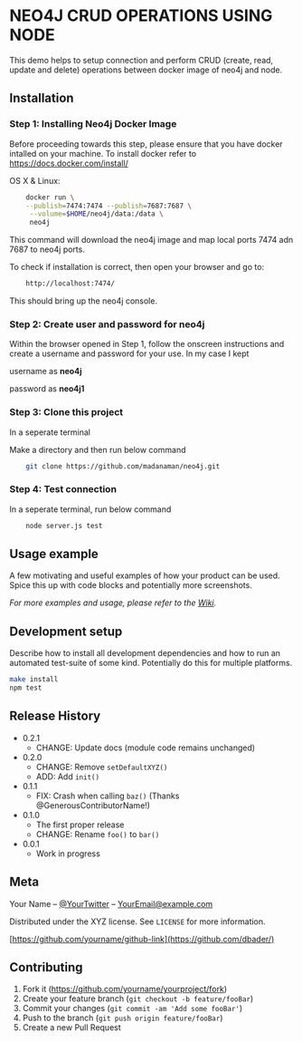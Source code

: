 # NEO4J CRUD OPERATIONS USING NODE
 This demo helps to setup connection and perform CRUD (create, read, update and delete) operations between docker image of neo4j and node.


## Installation

### Step 1: Installing Neo4j Docker Image

Before proceeding towards this step, please ensure that you have docker intalled on your machine. 
To install docker refer to https://docs.docker.com/install/

OS X & Linux:

```sh
    docker run \
    --publish=7474:7474 --publish=7687:7687 \
     --volume=$HOME/neo4j/data:/data \
     neo4j
```
This command will download the neo4j image and map local ports 7474 adn 7687 to neo4j ports.

To check if installation is correct, then open your browser and go to:
```sh
    http://localhost:7474/
```
This should bring up the neo4j console.



### Step 2: Create user and password for neo4j
Within the browser opened in Step 1, follow the onscreen instructions and create a username and password for your use. In my case I kept

username as **neo4j**

password as **neo4j1**

### Step 3: Clone this project
In a seperate terminal

Make a directory and then run below command
```sh
    git clone https://github.com/madanaman/neo4j.git
```

### Step 4: Test connection
In a seperate terminal, run below command
```sh
    node server.js test
```

## Usage example

A few motivating and useful examples of how your product can be used. Spice this up with code blocks and potentially more screenshots.

_For more examples and usage, please refer to the [Wiki][wiki]._

## Development setup

Describe how to install all development dependencies and how to run an automated test-suite of some kind. Potentially do this for multiple platforms.

```sh
make install
npm test
```

## Release History

* 0.2.1
    * CHANGE: Update docs (module code remains unchanged)
* 0.2.0
    * CHANGE: Remove `setDefaultXYZ()`
    * ADD: Add `init()`
* 0.1.1
    * FIX: Crash when calling `baz()` (Thanks @GenerousContributorName!)
* 0.1.0
    * The first proper release
    * CHANGE: Rename `foo()` to `bar()`
* 0.0.1
    * Work in progress

## Meta

Your Name – [@YourTwitter](https://twitter.com/dbader_org) – YourEmail@example.com

Distributed under the XYZ license. See ``LICENSE`` for more information.

[https://github.com/yourname/github-link](https://github.com/dbader/)

## Contributing

1. Fork it (<https://github.com/yourname/yourproject/fork>)
2. Create your feature branch (`git checkout -b feature/fooBar`)
3. Commit your changes (`git commit -am 'Add some fooBar'`)
4. Push to the branch (`git push origin feature/fooBar`)
5. Create a new Pull Request

<!-- Markdown link & img dfn's -->
[npm-image]: https://img.shields.io/npm/v/datadog-metrics.svg?style=flat-square
[npm-url]: https://npmjs.org/package/datadog-metrics
[npm-downloads]: https://img.shields.io/npm/dm/datadog-metrics.svg?style=flat-square
[travis-image]: https://img.shields.io/travis/dbader/node-datadog-metrics/master.svg?style=flat-square
[travis-url]: https://travis-ci.org/dbader/node-datadog-metrics
[wiki]: https://github.com/yourname/yourproject/wiki